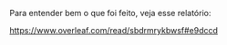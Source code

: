Para entender bem o que foi feito, veja esse relatório:

https://www.overleaf.com/read/sbdrmrykbwsf#e9dccd
